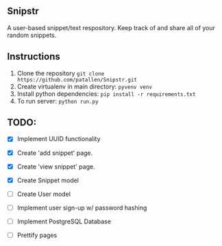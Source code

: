 ## Snipstr
A user-based snippet/text respository. Keep track of and share all of your random snippets.

## Instructions
1. Clone the repository `git clone https://github.com/patallen/Snipstr.git`
2. Create virtualenv in main directory: `pyvenv venv`
3. Install python dependencies: `pip install -r requirements.txt`
4. To run server: `python run.py`

## TODO:
- [x] Implement UUID functionality
- [x] Create 'add snippet' page.
- [x] Create 'view snippet' page.
- [x] Create Snippet model
- [ ] Create User model
- [ ] Implement user sign-up w/ password hashing
- [ ] Implement PostgreSQL Database
- [ ] Prettify pages

